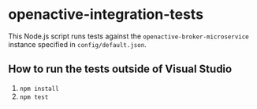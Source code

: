 ﻿# openactive-integration-tests

This Node.js script runs tests against the `openactive-broker-microservice` instance specified in `config/default.json`.

## How to run the tests outside of Visual Studio

1. `npm install`
2. `npm test`
